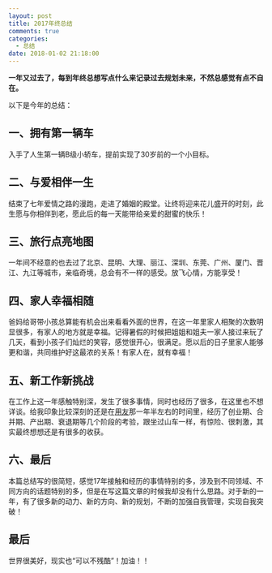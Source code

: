 ```yaml
---
layout: post
title: 2017年终总结
comments: true
categories:
  - 总结
date: 2018-01-02 21:18:00
---
```


**一年又过去了，每到年终总想写点什么来记录过去规划未来，不然总感觉有点不自在。**

以下是今年的总结：

## 一、拥有第一辆车

入手了人生第一辆B级小轿车，提前实现了30岁前的一个小目标。

## 二、与爱相伴一生

结束了七年爱情之路的漫跑，走进了婚姻的殿堂。让终将迎来花儿盛开的时刻，此生愿与你相伴到老，愿此后的每一天能带给亲爱的甜蜜的快乐！

## 三、旅行点亮地图

一年间不经意的也去过了北京、昆明、大理、丽江、深圳、东莞、广州、厦门、晋江、九江等城市，亲临奇境，总会有不一样的感受。放飞心情，方能享受！

## 四、家人幸福相随

爸妈给哥带小孩总算能有机会出来看看外面的世界，在这一年里家人相聚的次数明显很多，有家人的地方就是幸福。记得暑假的时候把姐姐和姐夫一家人接过来玩了几天，看到小孩子们灿烂的笑容，感觉很开心，很满足。愿以后的日子里家人能够更和谐，共同维护好这最浓的关系！有家人在，就有幸福！

## 五、新工作新挑战

在工作上这一年感触特别深，发生了很多事情，同时也经历了很多，在这里也不想详谈。给我印象比较深刻的还是在[用友](http://www.yonyou.com/)那一年半左右的时间里，经历了创业期、合并期、产出期、衰退期等几个阶段的考验，跟坐过山车一样，有惊险、很刺激，其实最终想想还是有很多的收获。

## 六、最后

本篇总结写的很简短，感觉17年接触和经历的事情特别的多，涉及到不同领域、不同方向的话题特别的多，但是在写这篇文章的时候我却没有什么思路。对于新的一年，有了很多新的动力、新的方向、新的规划，不断的加强自我管理，实现自我突破！

## 最后

世界很美好，现实也“可以不残酷”！加油！！
